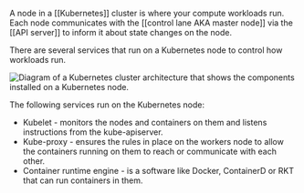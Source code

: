 A node in a [[Kubernetes]] cluster is where your compute workloads run. Each node communicates with the [[control lane AKA master node]] via the [[API server]] to inform it about state changes on the node.

There are several services that run on a Kubernetes node to control how workloads run.

![Diagram of a Kubernetes cluster architecture that shows the components installed on a Kubernetes node.](https://learn.microsoft.com/en-us/training/modules/intro-to-kubernetes/media/3-cluster-architecture-node.svg)

The following services run on the Kubernetes node:

- Kubelet - monitors the nodes and containers on them and listens instructions from the kube-apiserver.
- Kube-proxy - ensures the rules in place on the workers node to allow the containers running on them to reach or communicate with each other.
- Container runtime engine - is a software like Docker, ContainerD or RKT that can run containers in them.